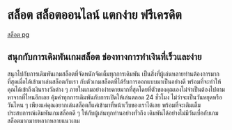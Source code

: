 <H1>สล็อต สล็อตออนไลน์ แตกง่าย ฟรีเครดิต</H1>
<html>
<body>

<a href="https://pg888th.bet/">สล็อต pg</a>

</body>
</html>
<B><H2>สนุกกับการเดิมพันเกมสล็อต ช่องทางการทำเงินที่เร็วและง่าย</H2></B>
สนุกไปกับการเดิมพันเกมสล็อตที่จัดหนักจัดเต็มทุกการเดิมพัน เป็นสิ่งที่ผู้เล่นหลายท่านต้องการมากที่สุดเมื่อได้เข้ามาเล่นสล็อตกับเรา กับตัวเกมสล็อตที่ได้รับการออกแบบมาเป็นอย่างดี พร้อมที่จะทำให้คุณได้เข้าถึงเงินรางวัลต่าง ๆ ภายในเกมอย่างง่ายดายมากที่สุดโดยที่ตัวของคุณเองไม่จำเป็นต้องไปตามหาจากที่ไหนอีกเลย คุ้มค่าทุกการเดิมพันกับการเปิดให้เล่นตลอด 24 ชั่วโมง ไม่ว่าจะเป็นวันหยุดหรือวันไหน ๆ เพียงแค่คุณอยากเล่นสล็อตก็แค่เข้ามาที่หน้าเว็บของเราได้เลย พร้อมที่จะเติมเต็มประสบการณ์เดิมพันเกมสล็อตดี ๆ ให้กับผู้เล่นทุกท่านอย่างทั่วถึง เดิมพันได้อย่างไม่มีวันเบื่อกับเกมสล็อตมากมายหลากหลายแนวเกม
